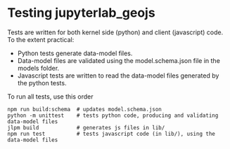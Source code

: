 # Testing jupyterlab_geojs

Tests are written for both kernel side (python) and client (javascript) code.
To the extent practical:
* Python tests generate data-model files.
* Data-model files are validated using the model.schema.json file in the models folder.
* Javascript tests are written to read the data-model files generated by the python tests.

To run all tests, use this order

```
npm run build:schema  # updates model.schema.json
python -m unittest    # tests python code, producing and validating data-model files
jlpm build            # generates js files in lib/
npm run test          # tests javascript code (in lib/), using the data-model files
```
